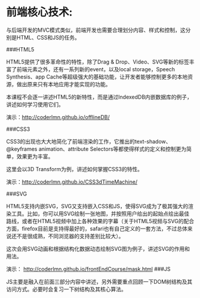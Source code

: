 前端核心技术:
===

与后端开发的MVC模式类似，前端开发也需要合理划分内容、样式和控制，这分别是HTML、CSS和JS的任务。


###HTML5

HTML5提供了很多革命性的特性，除了Drag & Drop、Video、SVG等新的标签丰富了前端元素之外，还有一系列新的event，以及local storage，Speech Synthesis、app Cache等超级强大的基础功能，让开发者能够控制更多的本地资源，做出原来只有本地应用才能实现的功能。

本课程不会逐一讲述HTML5的新特性，而是通过IndexedDB内嵌数据库的例子，讲述如何学习使用它们。

演示：http://coderlmn.github.io/offlineDB/


###CSS3

CSS3的出现也大大地简化了前端渲染的工作，它推出的text-shadow、@keyframes animation、attribute Selectors等都使得样式的定义和控制更为简单，效果更为丰富。

这里会以3D Transform为例，讲述如何掌握CSS3的特性。

演示：http://coderlmn.github.io/CSS3dTimeMachine/


###SVG

HTML5支持内嵌SVG，SVG又支持嵌入CSS和JS，使得SVG成为了极其强大的渲染工具。比如，你可以用SVG绘制一张地图，并按照用户给出的起始点绘出最佳路线，或者在HTML5视频中加上各种效果的字幕（关于HTML5视频与SVG的配合方面，firefox目前是支持得最好的，safari也有自己定义的一套方法，不过总体来说还不是很成熟，不同浏览器的支持差别比较大）。

这次会用SVG动画和根据结构化数据动态绘制SVG图为例子，讲述SVG的作用和用法。

演示： http://coderlmn.github.io/frontEndCourse/mask.html
###JS

JS主要是融入在前面三部分内容中讲述，另外需要重点回顾一下DOM树结构及其访问方式。必要时会复习一下树结构及其核心算法。
